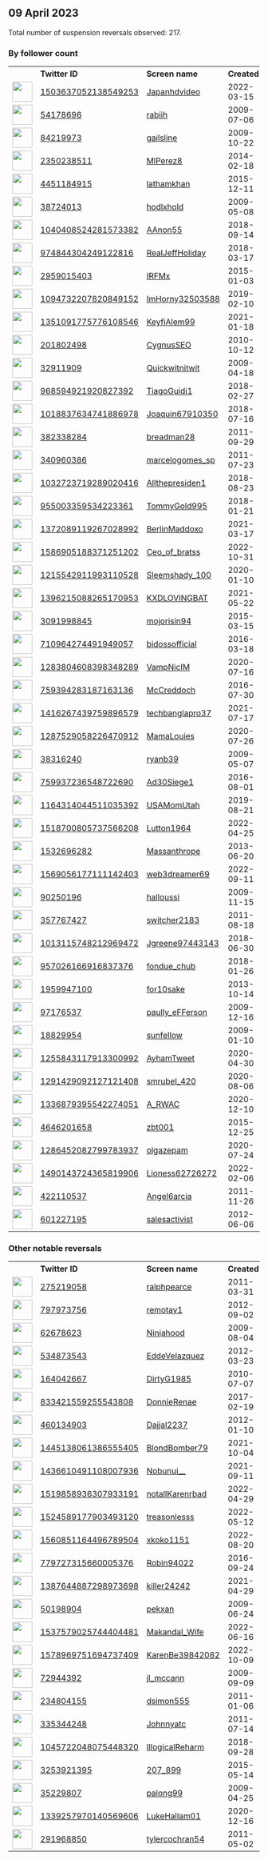 
## 09 April 2023
Total number of suspension reversals observed: 217.

### By follower count
<table><tr><th></th><th align="left">Twitter ID</th><th align="left">Screen name</th>
<th align="left">Created</th><th align="left">Status</th><th align="left">Suspended</th><th align="left">Followers</th>
<tr><td><a href="https://pbs.twimg.com/profile_images/1645410822334844928/R5iUrDmB_normal.jpg"><img src="https://pbs.twimg.com/profile_images/1645410822334844928/R5iUrDmB_normal.jpg" width="40px" height="40px" align="center"/></a></td><td><a href="https://twitter.com/intent/user?user_id=1503637052138549253">1503637052138549253</a></td><td><a href="https://twitter.com/Japanhdvideo">Japanhdvideo</a></td><td>2022-03-15</td><td align="center"></td><td>2022-07-28</td><td>253883</td></tr>
<tr><td><a href="https://pbs.twimg.com/profile_images/1398181684625936387/qjTKlV3-_normal.jpg"><img src="https://pbs.twimg.com/profile_images/1398181684625936387/qjTKlV3-_normal.jpg" width="40px" height="40px" align="center"/></a></td><td><a href="https://twitter.com/intent/user?user_id=54178696">54178696</a></td><td><a href="https://twitter.com/rabiih">rabiih</a></td><td>2009-07-06</td><td align="center"></td><td>2022-09-07</td><td>26891</td></tr>
<tr><td><a href="https://pbs.twimg.com/profile_images/1026692920840212481/KDGkcS9m_normal.jpg"><img src="https://pbs.twimg.com/profile_images/1026692920840212481/KDGkcS9m_normal.jpg" width="40px" height="40px" align="center"/></a></td><td><a href="https://twitter.com/intent/user?user_id=84219973">84219973</a></td><td><a href="https://twitter.com/gailsline">gailsline</a></td><td>2009-10-22</td><td align="center"></td><td></td><td>22419</td></tr>
<tr><td><a href="https://pbs.twimg.com/profile_images/1642092528517169154/H1kbGFSP_normal.jpg"><img src="https://pbs.twimg.com/profile_images/1642092528517169154/H1kbGFSP_normal.jpg" width="40px" height="40px" align="center"/></a></td><td><a href="https://twitter.com/intent/user?user_id=2350238511">2350238511</a></td><td><a href="https://twitter.com/MlPerez8">MlPerez8</a></td><td>2014-02-18</td><td align="center"></td><td>2022-04-29</td><td>11480</td></tr>
<tr><td><a href="https://pbs.twimg.com/profile_images/1644984553277202434/Ab0YpeOW_normal.jpg"><img src="https://pbs.twimg.com/profile_images/1644984553277202434/Ab0YpeOW_normal.jpg" width="40px" height="40px" align="center"/></a></td><td><a href="https://twitter.com/intent/user?user_id=4451184915">4451184915</a></td><td><a href="https://twitter.com/lathamkhan">lathamkhan</a></td><td>2015-12-11</td><td align="center"></td><td>2022-09-12</td><td>10915</td></tr>
<tr><td><a href="https://pbs.twimg.com/profile_images/1644846353166508038/a17_ENZU_normal.jpg"><img src="https://pbs.twimg.com/profile_images/1644846353166508038/a17_ENZU_normal.jpg" width="40px" height="40px" align="center"/></a></td><td><a href="https://twitter.com/intent/user?user_id=38724013">38724013</a></td><td><a href="https://twitter.com/hodlxhold">hodlxhold</a></td><td>2009-05-08</td><td align="center"></td><td>2023-03-23</td><td>9356</td></tr>
<tr><td><a href="https://pbs.twimg.com/profile_images/1645865229488738326/XRGMHedP_normal.jpg"><img src="https://pbs.twimg.com/profile_images/1645865229488738326/XRGMHedP_normal.jpg" width="40px" height="40px" align="center"/></a></td><td><a href="https://twitter.com/intent/user?user_id=1040408524281573382">1040408524281573382</a></td><td><a href="https://twitter.com/AAnon55">AAnon55</a></td><td>2018-09-14</td><td align="center"></td><td></td><td>9348</td></tr>
<tr><td><a href="https://pbs.twimg.com/profile_images/1199922975765483520/ndMSvrzp_normal.jpg"><img src="https://pbs.twimg.com/profile_images/1199922975765483520/ndMSvrzp_normal.jpg" width="40px" height="40px" align="center"/></a></td><td><a href="https://twitter.com/intent/user?user_id=974844304249122816">974844304249122816</a></td><td><a href="https://twitter.com/RealJeffHoliday">RealJeffHoliday</a></td><td>2018-03-17</td><td align="center"></td><td></td><td>7045</td></tr>
<tr><td><a href="https://pbs.twimg.com/profile_images/1484820166231801857/u4oAw246_normal.jpg"><img src="https://pbs.twimg.com/profile_images/1484820166231801857/u4oAw246_normal.jpg" width="40px" height="40px" align="center"/></a></td><td><a href="https://twitter.com/intent/user?user_id=2959015403">2959015403</a></td><td><a href="https://twitter.com/IRFMx">IRFMx</a></td><td>2015-01-03</td><td align="center"></td><td>2022-06-21</td><td>5975</td></tr>
<tr><td><a href="https://pbs.twimg.com/profile_images/1128030801160024064/1mZsKJLg_normal.jpg"><img src="https://pbs.twimg.com/profile_images/1128030801160024064/1mZsKJLg_normal.jpg" width="40px" height="40px" align="center"/></a></td><td><a href="https://twitter.com/intent/user?user_id=1094732207820849152">1094732207820849152</a></td><td><a href="https://twitter.com/ImHorny32503588">ImHorny32503588</a></td><td>2019-02-10</td><td align="center"></td><td></td><td>5679</td></tr>
<tr><td><a href="https://pbs.twimg.com/profile_images/1586992263271514112/kU1sxQ4d_normal.jpg"><img src="https://pbs.twimg.com/profile_images/1586992263271514112/kU1sxQ4d_normal.jpg" width="40px" height="40px" align="center"/></a></td><td><a href="https://twitter.com/intent/user?user_id=1351091775776108546">1351091775776108546</a></td><td><a href="https://twitter.com/KeyfiAlem99">KeyfiAlem99</a></td><td>2021-01-18</td><td align="center"></td><td>2023-03-05</td><td>5429</td></tr>
<tr><td><a href="https://pbs.twimg.com/profile_images/2401109926/zrwmjvl8k18etp0pyogd_normal.jpeg"><img src="https://pbs.twimg.com/profile_images/2401109926/zrwmjvl8k18etp0pyogd_normal.jpeg" width="40px" height="40px" align="center"/></a></td><td><a href="https://twitter.com/intent/user?user_id=201802498">201802498</a></td><td><a href="https://twitter.com/CygnusSEO">CygnusSEO</a></td><td>2010-10-12</td><td align="center"></td><td>2023-03-04</td><td>5177</td></tr>
<tr><td><a href="https://pbs.twimg.com/profile_images/1316444378160865280/FUfkTHcM_normal.jpg"><img src="https://pbs.twimg.com/profile_images/1316444378160865280/FUfkTHcM_normal.jpg" width="40px" height="40px" align="center"/></a></td><td><a href="https://twitter.com/intent/user?user_id=32911909">32911909</a></td><td><a href="https://twitter.com/Quickwitnitwit">Quickwitnitwit</a></td><td>2009-04-18</td><td align="center"></td><td></td><td>4211</td></tr>
<tr><td><a href="https://pbs.twimg.com/profile_images/1644301310240473090/y6ZjgLuu_normal.jpg"><img src="https://pbs.twimg.com/profile_images/1644301310240473090/y6ZjgLuu_normal.jpg" width="40px" height="40px" align="center"/></a></td><td><a href="https://twitter.com/intent/user?user_id=968594921920827392">968594921920827392</a></td><td><a href="https://twitter.com/TiagoGuidi1">TiagoGuidi1</a></td><td>2018-02-27</td><td align="center"></td><td>2023-04-01</td><td>3841</td></tr>
<tr><td><a href="https://pbs.twimg.com/profile_images/1162344163683307524/9dEpaPqa_normal.jpg"><img src="https://pbs.twimg.com/profile_images/1162344163683307524/9dEpaPqa_normal.jpg" width="40px" height="40px" align="center"/></a></td><td><a href="https://twitter.com/intent/user?user_id=1018837634741886978">1018837634741886978</a></td><td><a href="https://twitter.com/Joaquin67910350">Joaquin67910350</a></td><td>2018-07-16</td><td align="center"></td><td>2022-07-26</td><td>3391</td></tr>
<tr><td><a href="https://pbs.twimg.com/profile_images/1645081965530345477/ghvbmLGl_normal.jpg"><img src="https://pbs.twimg.com/profile_images/1645081965530345477/ghvbmLGl_normal.jpg" width="40px" height="40px" align="center"/></a></td><td><a href="https://twitter.com/intent/user?user_id=382338284">382338284</a></td><td><a href="https://twitter.com/breadman28">breadman28</a></td><td>2011-09-29</td><td align="center"></td><td></td><td>3246</td></tr>
<tr><td><a href="https://pbs.twimg.com/profile_images/1323710839283720193/UawwmTrN_normal.jpg"><img src="https://pbs.twimg.com/profile_images/1323710839283720193/UawwmTrN_normal.jpg" width="40px" height="40px" align="center"/></a></td><td><a href="https://twitter.com/intent/user?user_id=340960386">340960386</a></td><td><a href="https://twitter.com/marcelogomes_sp">marcelogomes_sp</a></td><td>2011-07-23</td><td align="center"></td><td>2022-10-22</td><td>2982</td></tr>
<tr><td><a href="https://pbs.twimg.com/profile_images/1032725157796884485/wjIcvgCQ_normal.jpg"><img src="https://pbs.twimg.com/profile_images/1032725157796884485/wjIcvgCQ_normal.jpg" width="40px" height="40px" align="center"/></a></td><td><a href="https://twitter.com/intent/user?user_id=1032723719289020416">1032723719289020416</a></td><td><a href="https://twitter.com/Allthepresiden1">Allthepresiden1</a></td><td>2018-08-23</td><td align="center"></td><td></td><td>2979</td></tr>
<tr><td><a href="https://pbs.twimg.com/profile_images/1626568872068321283/wkwAMfVI_normal.jpg"><img src="https://pbs.twimg.com/profile_images/1626568872068321283/wkwAMfVI_normal.jpg" width="40px" height="40px" align="center"/></a></td><td><a href="https://twitter.com/intent/user?user_id=955003359534223361">955003359534223361</a></td><td><a href="https://twitter.com/TommyGold995">TommyGold995</a></td><td>2018-01-21</td><td align="center"></td><td>2023-03-25</td><td>2942</td></tr>
<tr><td><a href="https://pbs.twimg.com/profile_images/1613175887603572736/B5ClXXUy_normal.jpg"><img src="https://pbs.twimg.com/profile_images/1613175887603572736/B5ClXXUy_normal.jpg" width="40px" height="40px" align="center"/></a></td><td><a href="https://twitter.com/intent/user?user_id=1372089119267028992">1372089119267028992</a></td><td><a href="https://twitter.com/BerlinMaddoxo">BerlinMaddoxo</a></td><td>2021-03-17</td><td align="center"></td><td>2023-01-19</td><td>2891</td></tr>
<tr><td><a href="https://pbs.twimg.com/profile_images/1645215950470356996/bWXxytnP_normal.jpg"><img src="https://pbs.twimg.com/profile_images/1645215950470356996/bWXxytnP_normal.jpg" width="40px" height="40px" align="center"/></a></td><td><a href="https://twitter.com/intent/user?user_id=1586905188371251202">1586905188371251202</a></td><td><a href="https://twitter.com/Ceo_of_bratss">Ceo_of_bratss</a></td><td>2022-10-31</td><td align="center"></td><td>2023-03-17</td><td>2882</td></tr>
<tr><td><a href="https://pbs.twimg.com/profile_images/1644055644847198219/lMMvkxQp_normal.jpg"><img src="https://pbs.twimg.com/profile_images/1644055644847198219/lMMvkxQp_normal.jpg" width="40px" height="40px" align="center"/></a></td><td><a href="https://twitter.com/intent/user?user_id=1215542911993110528">1215542911993110528</a></td><td><a href="https://twitter.com/Sleemshady_100">Sleemshady_100</a></td><td>2020-01-10</td><td align="center"></td><td>2023-03-21</td><td>2859</td></tr>
<tr><td><a href="https://pbs.twimg.com/profile_images/1503680219827347469/95TJzZJB_normal.jpg"><img src="https://pbs.twimg.com/profile_images/1503680219827347469/95TJzZJB_normal.jpg" width="40px" height="40px" align="center"/></a></td><td><a href="https://twitter.com/intent/user?user_id=1396215088265170953">1396215088265170953</a></td><td><a href="https://twitter.com/KXDLOVINGBAT">KXDLOVINGBAT</a></td><td>2021-05-22</td><td align="center"></td><td>2023-03-24</td><td>2770</td></tr>
<tr><td><a href="https://pbs.twimg.com/profile_images/1371847098405163014/o-6izBRn_normal.jpg"><img src="https://pbs.twimg.com/profile_images/1371847098405163014/o-6izBRn_normal.jpg" width="40px" height="40px" align="center"/></a></td><td><a href="https://twitter.com/intent/user?user_id=3091998845">3091998845</a></td><td><a href="https://twitter.com/mojorisin94">mojorisin94</a></td><td>2015-03-15</td><td align="center"></td><td>2022-12-18</td><td>2755</td></tr>
<tr><td><a href="https://pbs.twimg.com/profile_images/1477915436952047617/5eNqNwNS_normal.jpg"><img src="https://pbs.twimg.com/profile_images/1477915436952047617/5eNqNwNS_normal.jpg" width="40px" height="40px" align="center"/></a></td><td><a href="https://twitter.com/intent/user?user_id=710964274491949057">710964274491949057</a></td><td><a href="https://twitter.com/bidossofficial">bidossofficial</a></td><td>2016-03-18</td><td align="center"></td><td>2022-08-16</td><td>2654</td></tr>
<tr><td><a href="https://pbs.twimg.com/profile_images/1580035552849567747/cHDA5JO3_normal.jpg"><img src="https://pbs.twimg.com/profile_images/1580035552849567747/cHDA5JO3_normal.jpg" width="40px" height="40px" align="center"/></a></td><td><a href="https://twitter.com/intent/user?user_id=1283804608398348289">1283804608398348289</a></td><td><a href="https://twitter.com/VampNicIM">VampNicIM</a></td><td>2020-07-16</td><td align="center"></td><td>2022-12-15</td><td>2498</td></tr>
<tr><td><a href="https://pbs.twimg.com/profile_images/1016741211892211712/7dX4LO4I_normal.jpg"><img src="https://pbs.twimg.com/profile_images/1016741211892211712/7dX4LO4I_normal.jpg" width="40px" height="40px" align="center"/></a></td><td><a href="https://twitter.com/intent/user?user_id=759394283187163136">759394283187163136</a></td><td><a href="https://twitter.com/McCreddoch">McCreddoch</a></td><td>2016-07-30</td><td align="center"></td><td></td><td>2484</td></tr>
<tr><td><a href="https://pbs.twimg.com/profile_images/1572320342093316100/hWgUzv-T_normal.jpg"><img src="https://pbs.twimg.com/profile_images/1572320342093316100/hWgUzv-T_normal.jpg" width="40px" height="40px" align="center"/></a></td><td><a href="https://twitter.com/intent/user?user_id=1416267439759896579">1416267439759896579</a></td><td><a href="https://twitter.com/techbanglapro37">techbanglapro37</a></td><td>2021-07-17</td><td align="center"></td><td>2022-10-29</td><td>2447</td></tr>
<tr><td><a href="https://pbs.twimg.com/profile_images/1638547510032744450/mVkUlJ2O_normal.jpg"><img src="https://pbs.twimg.com/profile_images/1638547510032744450/mVkUlJ2O_normal.jpg" width="40px" height="40px" align="center"/></a></td><td><a href="https://twitter.com/intent/user?user_id=1287529058226470912">1287529058226470912</a></td><td><a href="https://twitter.com/MamaLouies">MamaLouies</a></td><td>2020-07-26</td><td align="center"></td><td></td><td>2439</td></tr>
<tr><td><a href="https://pbs.twimg.com/profile_images/1643634739063193600/okVJBu-B_normal.jpg"><img src="https://pbs.twimg.com/profile_images/1643634739063193600/okVJBu-B_normal.jpg" width="40px" height="40px" align="center"/></a></td><td><a href="https://twitter.com/intent/user?user_id=38316240">38316240</a></td><td><a href="https://twitter.com/ryanb39">ryanb39</a></td><td>2009-05-07</td><td align="center"></td><td>2023-03-31</td><td>2400</td></tr>
<tr><td><a href="https://pbs.twimg.com/profile_images/1639453973949083648/-dK9xrdl_normal.jpg"><img src="https://pbs.twimg.com/profile_images/1639453973949083648/-dK9xrdl_normal.jpg" width="40px" height="40px" align="center"/></a></td><td><a href="https://twitter.com/intent/user?user_id=759937236548722690">759937236548722690</a></td><td><a href="https://twitter.com/Ad30Siege1">Ad30Siege1</a></td><td>2016-08-01</td><td align="center"></td><td>2023-04-01</td><td>2393</td></tr>
<tr><td><a href="https://pbs.twimg.com/profile_images/1268733230661812224/KRZiQQOT_normal.jpg"><img src="https://pbs.twimg.com/profile_images/1268733230661812224/KRZiQQOT_normal.jpg" width="40px" height="40px" align="center"/></a></td><td><a href="https://twitter.com/intent/user?user_id=1164314044511035392">1164314044511035392</a></td><td><a href="https://twitter.com/USAMomUtah">USAMomUtah</a></td><td>2019-08-21</td><td align="center"></td><td></td><td>2327</td></tr>
<tr><td><a href="https://pbs.twimg.com/profile_images/1592470878809477120/X1txckJ8_normal.jpg"><img src="https://pbs.twimg.com/profile_images/1592470878809477120/X1txckJ8_normal.jpg" width="40px" height="40px" align="center"/></a></td><td><a href="https://twitter.com/intent/user?user_id=1518700805737566208">1518700805737566208</a></td><td><a href="https://twitter.com/Lutton1964">Lutton1964</a></td><td>2022-04-25</td><td align="center"></td><td>2023-03-25</td><td>2243</td></tr>
<tr><td><a href="https://pbs.twimg.com/profile_images/1358205534743199745/9MLCBc_x_normal.jpg"><img src="https://pbs.twimg.com/profile_images/1358205534743199745/9MLCBc_x_normal.jpg" width="40px" height="40px" align="center"/></a></td><td><a href="https://twitter.com/intent/user?user_id=1532696282">1532696282</a></td><td><a href="https://twitter.com/Massanthrope">Massanthrope</a></td><td>2013-06-20</td><td align="center"></td><td></td><td>2230</td></tr>
<tr><td><a href="https://pbs.twimg.com/profile_images/1640720732639440897/FzJibNxV_normal.jpg"><img src="https://pbs.twimg.com/profile_images/1640720732639440897/FzJibNxV_normal.jpg" width="40px" height="40px" align="center"/></a></td><td><a href="https://twitter.com/intent/user?user_id=1569056177111142403">1569056177111142403</a></td><td><a href="https://twitter.com/web3dreamer69">web3dreamer69</a></td><td>2022-09-11</td><td align="center"></td><td>2023-03-12</td><td>1995</td></tr>
<tr><td><a href="https://pbs.twimg.com/profile_images/1383185754625613827/kYeipaP2_normal.jpg"><img src="https://pbs.twimg.com/profile_images/1383185754625613827/kYeipaP2_normal.jpg" width="40px" height="40px" align="center"/></a></td><td><a href="https://twitter.com/intent/user?user_id=90250196">90250196</a></td><td><a href="https://twitter.com/halloussi">halloussi</a></td><td>2009-11-15</td><td align="center"></td><td>2022-10-28</td><td>1962</td></tr>
<tr><td><a href="https://pbs.twimg.com/profile_images/1645229913694191617/Xi4NnG8s_normal.jpg"><img src="https://pbs.twimg.com/profile_images/1645229913694191617/Xi4NnG8s_normal.jpg" width="40px" height="40px" align="center"/></a></td><td><a href="https://twitter.com/intent/user?user_id=357767427">357767427</a></td><td><a href="https://twitter.com/switcher2183">switcher2183</a></td><td>2011-08-18</td><td align="center"></td><td></td><td>1911</td></tr>
<tr><td><a href="https://pbs.twimg.com/profile_images/1200044732610752512/L6gXYWJf_normal.jpg"><img src="https://pbs.twimg.com/profile_images/1200044732610752512/L6gXYWJf_normal.jpg" width="40px" height="40px" align="center"/></a></td><td><a href="https://twitter.com/intent/user?user_id=1013115748212969472">1013115748212969472</a></td><td><a href="https://twitter.com/Jgreene97443143">Jgreene97443143</a></td><td>2018-06-30</td><td align="center"></td><td></td><td>1892</td></tr>
<tr><td><a href="https://pbs.twimg.com/profile_images/957733361794957312/iOrUdug4_normal.jpg"><img src="https://pbs.twimg.com/profile_images/957733361794957312/iOrUdug4_normal.jpg" width="40px" height="40px" align="center"/></a></td><td><a href="https://twitter.com/intent/user?user_id=957026166916837376">957026166916837376</a></td><td><a href="https://twitter.com/fondue_chub">fondue_chub</a></td><td>2018-01-26</td><td align="center"></td><td></td><td>1756</td></tr>
<tr><td><a href="https://pbs.twimg.com/profile_images/1147992062442164226/BzvFkJca_normal.jpg"><img src="https://pbs.twimg.com/profile_images/1147992062442164226/BzvFkJca_normal.jpg" width="40px" height="40px" align="center"/></a></td><td><a href="https://twitter.com/intent/user?user_id=1959947100">1959947100</a></td><td><a href="https://twitter.com/for10sake">for10sake</a></td><td>2013-10-14</td><td align="center"></td><td></td><td>1604</td></tr>
<tr><td><a href="https://pbs.twimg.com/profile_images/1644770096974528513/0e3UA1KG_normal.jpg"><img src="https://pbs.twimg.com/profile_images/1644770096974528513/0e3UA1KG_normal.jpg" width="40px" height="40px" align="center"/></a></td><td><a href="https://twitter.com/intent/user?user_id=97176537">97176537</a></td><td><a href="https://twitter.com/paully_eFFerson">paully_eFFerson</a></td><td>2009-12-16</td><td align="center"></td><td></td><td>1566</td></tr>
<tr><td><a href="https://pbs.twimg.com/profile_images/1644179478695002113/jVApjFuH_normal.jpg"><img src="https://pbs.twimg.com/profile_images/1644179478695002113/jVApjFuH_normal.jpg" width="40px" height="40px" align="center"/></a></td><td><a href="https://twitter.com/intent/user?user_id=18829954">18829954</a></td><td><a href="https://twitter.com/sunfellow">sunfellow</a></td><td>2009-01-10</td><td align="center"></td><td>2022-03-21</td><td>1474</td></tr>
<tr><td><a href="https://pbs.twimg.com/profile_images/1528402178766929921/3SIRRm7g_normal.jpg"><img src="https://pbs.twimg.com/profile_images/1528402178766929921/3SIRRm7g_normal.jpg" width="40px" height="40px" align="center"/></a></td><td><a href="https://twitter.com/intent/user?user_id=1255843117913300992">1255843117913300992</a></td><td><a href="https://twitter.com/AyhamTweet">AyhamTweet</a></td><td>2020-04-30</td><td align="center"></td><td>2022-06-04</td><td>1454</td></tr>
<tr><td><a href="https://pbs.twimg.com/profile_images/1454465616073662470/BMgFD_CM_normal.jpg"><img src="https://pbs.twimg.com/profile_images/1454465616073662470/BMgFD_CM_normal.jpg" width="40px" height="40px" align="center"/></a></td><td><a href="https://twitter.com/intent/user?user_id=1291429092127121408">1291429092127121408</a></td><td><a href="https://twitter.com/smrubel_420">smrubel_420</a></td><td>2020-08-06</td><td align="center"></td><td>2023-01-01</td><td>1405</td></tr>
<tr><td><a href="https://pbs.twimg.com/profile_images/1642542109344387074/ODHzMtOw_normal.jpg"><img src="https://pbs.twimg.com/profile_images/1642542109344387074/ODHzMtOw_normal.jpg" width="40px" height="40px" align="center"/></a></td><td><a href="https://twitter.com/intent/user?user_id=1336879395542274051">1336879395542274051</a></td><td><a href="https://twitter.com/A_RWAC">A_RWAC</a></td><td>2020-12-10</td><td align="center"></td><td></td><td>1315</td></tr>
<tr><td><a href="https://pbs.twimg.com/profile_images/1552071199055785984/JVb6Jqbp_normal.jpg"><img src="https://pbs.twimg.com/profile_images/1552071199055785984/JVb6Jqbp_normal.jpg" width="40px" height="40px" align="center"/></a></td><td><a href="https://twitter.com/intent/user?user_id=4646201658">4646201658</a></td><td><a href="https://twitter.com/zbt001">zbt001</a></td><td>2015-12-25</td><td align="center"></td><td>2023-03-22</td><td>1273</td></tr>
<tr><td><a href="https://pbs.twimg.com/profile_images/1592655882424356865/PXV-41JV_normal.jpg"><img src="https://pbs.twimg.com/profile_images/1592655882424356865/PXV-41JV_normal.jpg" width="40px" height="40px" align="center"/></a></td><td><a href="https://twitter.com/intent/user?user_id=1286452082799783937">1286452082799783937</a></td><td><a href="https://twitter.com/olgazepam">olgazepam</a></td><td>2020-07-24</td><td align="center"></td><td>2022-12-24</td><td>1254</td></tr>
<tr><td><a href="https://pbs.twimg.com/profile_images/1537010753600778241/sglbvtUd_normal.jpg"><img src="https://pbs.twimg.com/profile_images/1537010753600778241/sglbvtUd_normal.jpg" width="40px" height="40px" align="center"/></a></td><td><a href="https://twitter.com/intent/user?user_id=1490143724365819906">1490143724365819906</a></td><td><a href="https://twitter.com/Lioness62726272">Lioness62726272</a></td><td>2022-02-06</td><td align="center"></td><td>2023-04-06</td><td>1206</td></tr>
<tr><td><a href="https://pbs.twimg.com/profile_images/1003375168109056007/d2Z9o0sX_normal.jpg"><img src="https://pbs.twimg.com/profile_images/1003375168109056007/d2Z9o0sX_normal.jpg" width="40px" height="40px" align="center"/></a></td><td><a href="https://twitter.com/intent/user?user_id=422110537">422110537</a></td><td><a href="https://twitter.com/Angel6arcia">Angel6arcia</a></td><td>2011-11-26</td><td align="center"></td><td>2022-12-03</td><td>1143</td></tr>
<tr><td><a href="https://pbs.twimg.com/profile_images/1606725584889221122/Z7Tq7qvH_normal.jpg"><img src="https://pbs.twimg.com/profile_images/1606725584889221122/Z7Tq7qvH_normal.jpg" width="40px" height="40px" align="center"/></a></td><td><a href="https://twitter.com/intent/user?user_id=601227195">601227195</a></td><td><a href="https://twitter.com/salesactivist">salesactivist</a></td><td>2012-06-06</td><td align="center"></td><td>2023-03-25</td><td>1105</td></tr>
</table>

### Other notable reversals
<table><tr><th></th><th align="left">Twitter ID</th><th align="left">Screen name</th>
<th align="left">Created</th><th align="left">Status</th><th align="left">Suspended</th><th align="left">Followers</th>
<tr><td><a href="https://pbs.twimg.com/profile_images/1641317281366962176/O1eDKSyD_normal.jpg"><img src="https://pbs.twimg.com/profile_images/1641317281366962176/O1eDKSyD_normal.jpg" width="40px" height="40px" align="center"/></a></td><td><a href="https://twitter.com/intent/user?user_id=275219058">275219058</a></td><td><a href="https://twitter.com/ralphpearce">ralphpearce</a></td><td>2011-03-31</td><td align="center">👋</td><td>2023-03-31</td><td>1013</td></tr>
<tr><td><a href="https://pbs.twimg.com/profile_images/1645354199230861313/DRmvoA09_normal.jpg"><img src="https://pbs.twimg.com/profile_images/1645354199230861313/DRmvoA09_normal.jpg" width="40px" height="40px" align="center"/></a></td><td><a href="https://twitter.com/intent/user?user_id=797973756">797973756</a></td><td><a href="https://twitter.com/remotay1">remotay1</a></td><td>2012-09-02</td><td align="center"></td><td>2022-09-03</td><td>602</td></tr>
<tr><td><a href="https://pbs.twimg.com/profile_images/1641345864693084163/DwOfu2UH_normal.png"><img src="https://pbs.twimg.com/profile_images/1641345864693084163/DwOfu2UH_normal.png" width="40px" height="40px" align="center"/></a></td><td><a href="https://twitter.com/intent/user?user_id=62678623">62678623</a></td><td><a href="https://twitter.com/Ninjahood">Ninjahood</a></td><td>2009-08-04</td><td align="center"></td><td>2023-03-31</td><td>1099</td></tr>
<tr><td><a href="https://pbs.twimg.com/profile_images/1644575834471104514/8PZQt7qA_normal.jpg"><img src="https://pbs.twimg.com/profile_images/1644575834471104514/8PZQt7qA_normal.jpg" width="40px" height="40px" align="center"/></a></td><td><a href="https://twitter.com/intent/user?user_id=534873543">534873543</a></td><td><a href="https://twitter.com/EddeVelazquez">EddeVelazquez</a></td><td>2012-03-23</td><td align="center"></td><td>2023-03-31</td><td>143</td></tr>
<tr><td><a href="https://pbs.twimg.com/profile_images/1644685880387567616/s3ba7WZU_normal.jpg"><img src="https://pbs.twimg.com/profile_images/1644685880387567616/s3ba7WZU_normal.jpg" width="40px" height="40px" align="center"/></a></td><td><a href="https://twitter.com/intent/user?user_id=164042667">164042667</a></td><td><a href="https://twitter.com/DirtyG1985">DirtyG1985</a></td><td>2010-07-07</td><td align="center"></td><td>2023-03-27</td><td>67</td></tr>
<tr><td><a href="https://pbs.twimg.com/profile_images/895654907012759552/DmqePs0Q_normal.jpg"><img src="https://pbs.twimg.com/profile_images/895654907012759552/DmqePs0Q_normal.jpg" width="40px" height="40px" align="center"/></a></td><td><a href="https://twitter.com/intent/user?user_id=833421559255543808">833421559255543808</a></td><td><a href="https://twitter.com/DonnieRenae">DonnieRenae</a></td><td>2017-02-19</td><td align="center"></td><td>2023-04-01</td><td>4</td></tr>
<tr><td><a href="https://pbs.twimg.com/profile_images/1594608185486311424/0Kv_KdaL_normal.jpg"><img src="https://pbs.twimg.com/profile_images/1594608185486311424/0Kv_KdaL_normal.jpg" width="40px" height="40px" align="center"/></a></td><td><a href="https://twitter.com/intent/user?user_id=460134903">460134903</a></td><td><a href="https://twitter.com/Dajjal2237">Dajjal2237</a></td><td>2012-01-10</td><td align="center"></td><td>2022-12-02</td><td>488</td></tr>
<tr><td><a href="https://pbs.twimg.com/profile_images/1635435963479470082/QNNbDo0G_normal.jpg"><img src="https://pbs.twimg.com/profile_images/1635435963479470082/QNNbDo0G_normal.jpg" width="40px" height="40px" align="center"/></a></td><td><a href="https://twitter.com/intent/user?user_id=1445138061386555405">1445138061386555405</a></td><td><a href="https://twitter.com/BlondBomber79">BlondBomber79</a></td><td>2021-10-04</td><td align="center"></td><td>2023-04-03</td><td>146</td></tr>
<tr><td><a href="https://pbs.twimg.com/profile_images/1484174168404869122/Yr98bMKd_normal.jpg"><img src="https://pbs.twimg.com/profile_images/1484174168404869122/Yr98bMKd_normal.jpg" width="40px" height="40px" align="center"/></a></td><td><a href="https://twitter.com/intent/user?user_id=1436610491108007936">1436610491108007936</a></td><td><a href="https://twitter.com/Nobunui__">Nobunui__</a></td><td>2021-09-11</td><td align="center"></td><td>2023-02-06</td><td>668</td></tr>
<tr><td><a href="https://pbs.twimg.com/profile_images/1523365523832156165/pSIQkhSf_normal.jpg"><img src="https://pbs.twimg.com/profile_images/1523365523832156165/pSIQkhSf_normal.jpg" width="40px" height="40px" align="center"/></a></td><td><a href="https://twitter.com/intent/user?user_id=1519858936307933191">1519858936307933191</a></td><td><a href="https://twitter.com/notallKarenrbad">notallKarenrbad</a></td><td>2022-04-29</td><td align="center"></td><td>2022-12-17</td><td>241</td></tr>
<tr><td><a href="https://pbs.twimg.com/profile_images/1539155505276387328/TcKA4LY5_normal.png"><img src="https://pbs.twimg.com/profile_images/1539155505276387328/TcKA4LY5_normal.png" width="40px" height="40px" align="center"/></a></td><td><a href="https://twitter.com/intent/user?user_id=1524589177903493120">1524589177903493120</a></td><td><a href="https://twitter.com/treasonlesss">treasonlesss</a></td><td>2022-05-12</td><td align="center"></td><td>2022-10-30</td><td>390</td></tr>
<tr><td><a href="https://pbs.twimg.com/profile_images/1560851398178340864/AFgC0TXu_normal.jpg"><img src="https://pbs.twimg.com/profile_images/1560851398178340864/AFgC0TXu_normal.jpg" width="40px" height="40px" align="center"/></a></td><td><a href="https://twitter.com/intent/user?user_id=1560851164496789504">1560851164496789504</a></td><td><a href="https://twitter.com/xkoko1151">xkoko1151</a></td><td>2022-08-20</td><td align="center"></td><td>2022-12-31</td><td>66</td></tr>
<tr><td><a href="https://pbs.twimg.com/profile_images/1638723801872564224/9vsD2i7e_normal.jpg"><img src="https://pbs.twimg.com/profile_images/1638723801872564224/9vsD2i7e_normal.jpg" width="40px" height="40px" align="center"/></a></td><td><a href="https://twitter.com/intent/user?user_id=779727315660005376">779727315660005376</a></td><td><a href="https://twitter.com/Robin94022">Robin94022</a></td><td>2016-09-24</td><td align="center"></td><td>2023-03-26</td><td>15</td></tr>
<tr><td><a href="https://pbs.twimg.com/profile_images/1576001447895916545/Bc9GAWSU_normal.jpg"><img src="https://pbs.twimg.com/profile_images/1576001447895916545/Bc9GAWSU_normal.jpg" width="40px" height="40px" align="center"/></a></td><td><a href="https://twitter.com/intent/user?user_id=1387644887298973698">1387644887298973698</a></td><td><a href="https://twitter.com/killer24242">killer24242</a></td><td>2021-04-29</td><td align="center">🔒</td><td>2023-02-05</td><td>8</td></tr>
<tr><td><a href="https://pbs.twimg.com/profile_images/1531348146751684609/gVURl-RL_normal.jpg"><img src="https://pbs.twimg.com/profile_images/1531348146751684609/gVURl-RL_normal.jpg" width="40px" height="40px" align="center"/></a></td><td><a href="https://twitter.com/intent/user?user_id=50198904">50198904</a></td><td><a href="https://twitter.com/pekxan">pekxan</a></td><td>2009-06-24</td><td align="center"></td><td>2022-12-25</td><td>65</td></tr>
<tr><td><a href="https://pbs.twimg.com/profile_images/1537579217168351235/qP33V1KM_normal.jpg"><img src="https://pbs.twimg.com/profile_images/1537579217168351235/qP33V1KM_normal.jpg" width="40px" height="40px" align="center"/></a></td><td><a href="https://twitter.com/intent/user?user_id=1537579025744404481">1537579025744404481</a></td><td><a href="https://twitter.com/Makandal_Wife">Makandal_Wife</a></td><td>2022-06-16</td><td align="center"></td><td>2023-03-25</td><td>805</td></tr>
<tr><td><a href="https://pbs.twimg.com/profile_images/1578973520419491841/PqBqJMgZ_normal.jpg"><img src="https://pbs.twimg.com/profile_images/1578973520419491841/PqBqJMgZ_normal.jpg" width="40px" height="40px" align="center"/></a></td><td><a href="https://twitter.com/intent/user?user_id=1578969751694737409">1578969751694737409</a></td><td><a href="https://twitter.com/KarenBe39842082">KarenBe39842082</a></td><td>2022-10-09</td><td align="center"></td><td>2023-01-23</td><td>509</td></tr>
<tr><td><a href="https://pbs.twimg.com/profile_images/1449068339754528769/Z_RMPaaC_normal.jpg"><img src="https://pbs.twimg.com/profile_images/1449068339754528769/Z_RMPaaC_normal.jpg" width="40px" height="40px" align="center"/></a></td><td><a href="https://twitter.com/intent/user?user_id=72944392">72944392</a></td><td><a href="https://twitter.com/jl_mccann">jl_mccann</a></td><td>2009-09-09</td><td align="center"></td><td>2023-03-31</td><td>439</td></tr>
<tr><td><a href="https://pbs.twimg.com/profile_images/1645549746914828292/4IHbbaTV_normal.jpg"><img src="https://pbs.twimg.com/profile_images/1645549746914828292/4IHbbaTV_normal.jpg" width="40px" height="40px" align="center"/></a></td><td><a href="https://twitter.com/intent/user?user_id=234804155">234804155</a></td><td><a href="https://twitter.com/dsimon555">dsimon555</a></td><td>2011-01-06</td><td align="center"></td><td>2023-03-31</td><td>36</td></tr>
<tr><td><a href="https://pbs.twimg.com/profile_images/1640848243520335873/lMxJ_gAk_normal.jpg"><img src="https://pbs.twimg.com/profile_images/1640848243520335873/lMxJ_gAk_normal.jpg" width="40px" height="40px" align="center"/></a></td><td><a href="https://twitter.com/intent/user?user_id=335344248">335344248</a></td><td><a href="https://twitter.com/Johnnyatc">Johnnyatc</a></td><td>2011-07-14</td><td align="center"></td><td>2023-03-30</td><td>22</td></tr>
<tr><td><a href="https://pbs.twimg.com/profile_images/1150115110502842369/ES18OQ5A_normal.jpg"><img src="https://pbs.twimg.com/profile_images/1150115110502842369/ES18OQ5A_normal.jpg" width="40px" height="40px" align="center"/></a></td><td><a href="https://twitter.com/intent/user?user_id=1045722048075448320">1045722048075448320</a></td><td><a href="https://twitter.com/IllogicalReharm">IllogicalReharm</a></td><td>2018-09-28</td><td align="center"></td><td>2023-04-08</td><td>218</td></tr>
<tr><td><a href="https://pbs.twimg.com/profile_images/598859767797415936/rOfcjRza_normal.jpg"><img src="https://pbs.twimg.com/profile_images/598859767797415936/rOfcjRza_normal.jpg" width="40px" height="40px" align="center"/></a></td><td><a href="https://twitter.com/intent/user?user_id=3253921395">3253921395</a></td><td><a href="https://twitter.com/207_899">207_899</a></td><td>2015-05-14</td><td align="center"></td><td>2023-03-27</td><td>95</td></tr>
<tr><td><a href="https://pbs.twimg.com/profile_images/1641103185354915846/W4lrfTsF_normal.jpg"><img src="https://pbs.twimg.com/profile_images/1641103185354915846/W4lrfTsF_normal.jpg" width="40px" height="40px" align="center"/></a></td><td><a href="https://twitter.com/intent/user?user_id=35229807">35229807</a></td><td><a href="https://twitter.com/palong99">palong99</a></td><td>2009-04-25</td><td align="center"></td><td>2023-03-30</td><td>300</td></tr>
<tr><td><a href="https://pbs.twimg.com/profile_images/1645407590405341185/Qikm3yg2_normal.jpg"><img src="https://pbs.twimg.com/profile_images/1645407590405341185/Qikm3yg2_normal.jpg" width="40px" height="40px" align="center"/></a></td><td><a href="https://twitter.com/intent/user?user_id=1339257970140569606">1339257970140569606</a></td><td><a href="https://twitter.com/LukeHallam01">LukeHallam01</a></td><td>2020-12-16</td><td align="center"></td><td>2023-03-31</td><td>196</td></tr>
<tr><td><a href="https://pbs.twimg.com/profile_images/1643267108808056836/no7tKuGY_normal.jpg"><img src="https://pbs.twimg.com/profile_images/1643267108808056836/no7tKuGY_normal.jpg" width="40px" height="40px" align="center"/></a></td><td><a href="https://twitter.com/intent/user?user_id=291968850">291968850</a></td><td><a href="https://twitter.com/tylercochran54">tylercochran54</a></td><td>2011-05-02</td><td align="center"></td><td>2023-04-01</td><td>45</td></tr>
</table>
